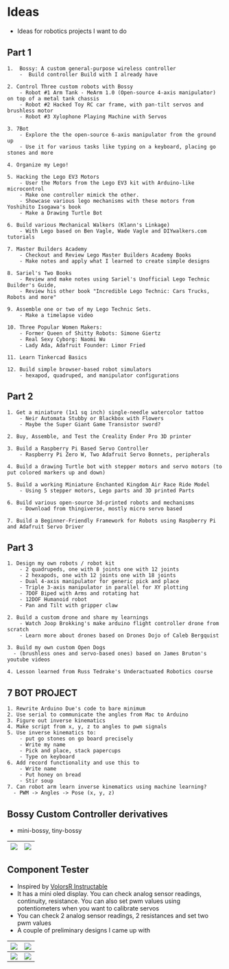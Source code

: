 # Ideas
- Ideas for robotics projects I want to do

## Part 1

```
1.  Bossy: A custom general-purpose wireless controller
    -  Build controller Build with I already have

2. Control Three custom robots with Bossy
    - Robot #1 Arm Tank - MeArm 1.0 (Open-source 4-axis manipulator) on top of a metal tank chassis
    - Robot #2 Hacked Toy RC car frame, with pan-tilt servos and brushless motor
    - Robot #3 Xylophone Playing Machine with Servos

3. 7Bot
    - Explore the the open-source 6-axis manipulator from the ground up
    - Use it for various tasks like typing on a keyboard, placing go stones and more

4. Organize my Lego!

5. Hacking the Lego EV3 Motors
    - User the Motors from the Lego EV3 kit with Arduino-like microcontrol
    - Make one controller mimick the other.
    - Showcase various lego mechanisms with these motors from Yoshihito Isogawa's book
    - Make a Drawing Turtle Bot

6. Build various Mechanical Walkers (Klann's Linkage)
    - With Lego based on Ben Vagle, Wade Vagle and DIYwalkers.com tutorials

7. Master Builders Academy
    - Checkout and Review Lego Master Builders Academy Books
    - Make notes and apply what I learned to create simple designs

8. Sariel's Two Books
    - Review and make notes using Sariel's Unofficial Lego Technic Builder's Guide,
    - Review his other book "Incredible Lego Technic: Cars Trucks, Robots and more"

9. Assemble one or two of my Lego Technic Sets.
    - Make a timelapse video

10. Three Popular Women Makers:
    - Former Queen of Shitty Robots: Simone Giertz
    - Real Sexy Cyborg: Naomi Wu
    - Lady Ada, Adafruit Founder: Limor Fried

11. Learn Tinkercad Basics

12. Build simple browser-based robot simulators
    - hexapod, quadruped, and manipulator configurations
```

## Part 2

```
1. Get a miniature (1x1 sq inch) single-needle watercolor tattoo
    - Neir Automata Stubby or Blackbox with Flowers
    - Maybe the Super Giant Game Transistor sword?

2. Buy, Assemble, and Test the Creality Ender Pro 3D printer

3. Build a Raspberry Pi Based Servo Controller
    - Raspberry Pi Zero W, Two Adafruit Servo Bonnets, peripherals

4. Build a drawing Turtle bot with stepper motors and servo motors (to put colored markers up and down)

5. Build a working Miniature Enchanted Kingdom Air Race Ride Model
    - Using 5 stepper motors, Lego parts and 3D printed Parts

6. Build various open-source 3d-printed robots and mechanisms
    - Download from thingiverse, mostly micro servo based

7. Build a Beginner-Friendly Framework for Robots using Raspberry Pi and Adafruit Servo Driver
```

## Part 3

```
1. Design my own robots / robot kit
    - 2 quadrupeds, one with 8 joints one with 12 joints
    - 2 hexapods, one with 12 joints one with 18 joints
    - Dual 4-axis manipulator for generic pick and place
    - Triple 3-axis manipulator in parallel for XY plotting
    - 7DOF Biped with Arms and rotating hat
    - 12DOF Humanoid robot
    - Pan and Tilt with gripper claw

2. Build a custom drone and share my learnings
    - Watch Joop Brokking's make arduino flight controller drone from scratch
    - Learn more about drones based on Drones Dojo of Caleb Bergquist

3. Build my own custom Open Dogs
  - (brushless ones and servo-based ones) based on James Bruton's youtube videos

4. Lesson learned from Russ Tedrake's Underactuated Robotics course
```

## 7 BOT PROJECT

```
1. Rewrite Arduino Due's code to bare minimum
2. Use serial to communicate the angles from Mac to Arduino
3. Figure out inverse kinematics
4. Make script from x, y, z to angles to pwm signals
5. Use inverse kinematics to:
    - put go stones on go board precisely
    - Write my name
    - Pick and place, stack papercups
    - Type on keyboard
6. Add record functionality and use this to
    - Write name
    - Put honey on bread
    - Stir soup
7. Can robot arm learn inverse kinematics using machine learning?
  - PWM -> Angles -> Pose (x, y, z)

```

## Bossy Custom Controller derivatives
- mini-bossy, tiny-bossy

|![](/robotics-blog/mini-bossy.png)|![](/robotics-blog/tiny-bossy.png)|
| ---------- | ---------- |


## Component Tester
- Inspired by [VolorsR Instructable](https://www.instructables.com/id/Arduino-Multimeter-and-Components-Tester/)
- It has a mini oled display. You can check analog sensor readings, continuity, resistance. You can also
set pwm values using potentiometers when you want to calibrate servos
- You can check 2 analog sensor readings, 2 resistances and set two pwm values
- A couple of preliminary designs I came up with

|![](/robotics-blog/component-tester-1.png)|![](/robotics-blog/component-tester-2.png)|
| ---------- | ---------- |
|![](/robotics-blog/component-tester-3.png)|![](/robotics-blog/component-tester-volosr.png)|
